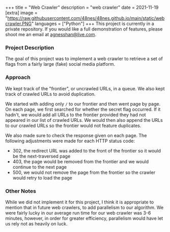 +++
title = "Web Crawler"
description = "web crawler"
date = 2021-11-19
[extra]
image = "https://raw.githubusercontent.com/48nes/48nes.github.io/main/static/webcrawler.PNG"
languages = ["Python"]
+++
This project is currently in a private repository. If you would like a full demonstration of features, please shoot me an email at [agnesshan@live.com](mailto:agnesshan@live.com).

### Project Description
The goal of this project was to implement a web crawler to retrieve a set of flags from a fairly large (fake) social media platform. 

### Approach
We kept track of the "frontier", or uncrawled URLs, in a queue. We also kept track of crawled URLs to avoid duplication. 

We started with adding only `/` to our frontier and then went page by page. On each page, we first searched for whether the secret flag occurred. If it hadn't, we would add all URLs to the frontier provided they had not appeared in our list of crawled URLs. We would then also append the URLs to our crawled URLs so the frontier would not feature duplicates.

We also made sure to check the response given on each page. The following adjustments were made for each HTTP status code:
- 302, the redirect URL was added to the front of the frontier so it would be the next-traversed page
- 403, the page would be removed from the frontier and we would continue to the next page
- 500, we would not remove the page from the frontier so the crawler would retry to load the page

### Other Notes
While we did not implement it for this project, I think it is appropriate to mention that in future web crawlers, to add parallelism to our algorithm. We were fairly lucky in our average run time for our web crawler was 3-6 minutes, however, in order for greater efficiency, parallelism would have let us rely not as heavily on luck.

